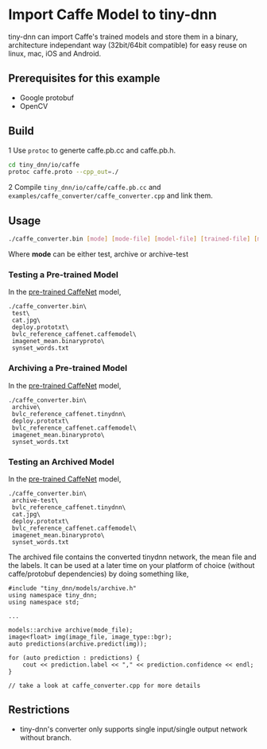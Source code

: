 # Import Caffe Model to tiny-dnn
tiny-dnn can import Caffe's trained models and store them in a binary, architecture independant way (32bit/64bit compatible) for easy reuse on linux, mac, iOS and Android.

## Prerequisites for this example
- Google protobuf
- OpenCV

## Build

1 Use ```protoc``` to generte caffe.pb.cc and caffe.pb.h.
```bash
cd tiny_dnn/io/caffe
protoc caffe.proto --cpp_out=./
```

2 Compile ```tiny_dnn/io/caffe/caffe.pb.cc``` and ```examples/caffe_converter/caffe_converter.cpp``` and link them.

## Usage
```bash
./caffe_converter.bin [mode] [mode-file] [model-file] [trained-file] [mean-file] [label-file] 
```
Where **mode** can be either test, archive or archive-test

### Testing a Pre-trained Model
In the [pre-trained CaffeNet](https://github.com/BVLC/caffe/tree/master/examples/cpp_classification) model,
```
./caffe_converter.bin\
 test\
 cat.jpg\
 deploy.prototxt\
 bvlc_reference_caffenet.caffemodel\
 imagenet_mean.binaryproto\
 synset_words.txt
```

### Archiving a Pre-trained Model
In the [pre-trained CaffeNet](https://github.com/BVLC/caffe/tree/master/examples/cpp_classification) model,
```
./caffe_converter.bin\
 archive\
 bvlc_reference_caffenet.tinydnn\
 deploy.prototxt\
 bvlc_reference_caffenet.caffemodel\
 imagenet_mean.binaryproto\
 synset_words.txt
```

### Testing an Archived Model
In the [pre-trained CaffeNet](https://github.com/BVLC/caffe/tree/master/examples/cpp_classification) model,
```
./caffe_converter.bin\
 archive-test\
 bvlc_reference_caffenet.tinydnn\
 cat.jpg\
 deploy.prototxt\
 bvlc_reference_caffenet.caffemodel\
 imagenet_mean.binaryproto\
 synset_words.txt
```

The archived file contains the converted tinydnn network, the mean file and the labels.  It can be used at a later time on your platform of choice (without caffe/protobuf dependencies) by doing something like,

```
#include "tiny_dnn/models/archive.h"
using namespace tiny_dnn;
using namespace std;

...

models::archive archive(mode_file);
image<float> img(image_file, image_type::bgr);
auto predictions(archive.predict(img));
        
for (auto prediction : predictions) {
    cout << prediction.label << "," << prediction.confidence << endl;
}

// take a look at caffe_converter.cpp for more details
```
## Restrictions
- tiny-dnn's converter only supports single input/single output network without branch.